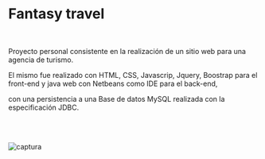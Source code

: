 # Fantasy travel

<br>

Proyecto personal consistente en la realización de un sitio web para una agencia de turismo. 

El mismo fue realizado con HTML, CSS, Javascrip, Jquery, Boostrap para el front-end y java web con Netbeans como IDE para el back-end, 

 con una persistencia a una Base de datos MySQL realizada con la especificación JDBC.

 <br><br>

![captura](https://github.com/Marl8/Fantasy-travel-java/assets/116129705/11f202ee-96f5-49c8-b873-81090b139ddf)
